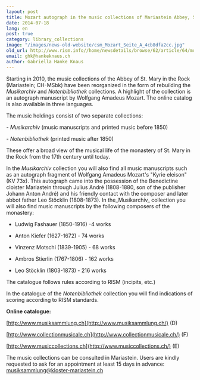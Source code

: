 ```yaml
---
layout: post
title: Mozart autograph in the music collections of Mariastein Abbey, Switzerland
date: 2014-07-18
lang: en
post: true
category: library_collections
image: "/images/news-old-website/csm_Mozart_Seite_A_4cb8dfa2cc.jpg"
old_url: http://www.rism.info//home/newsdetails/browse/62/article/64/mozart-autograph-in-the-music-collections-of-the-mariastein-abbey-switzerland.html
email: ghk@hankeknaus.ch
author: Gabriella Hanke Knaus
---
```


Starting in 2010, the music collections of the Abbey of St. Mary in the Rock (Mariastein; CH-MSbk) have been reorganized in the form of rebuilding the _Musikarchiv_ and _Notenbibliothek_ collections. A highlight of the collection is an autograph manuscript by Wolfgang Amadeus Mozart. The online catalog is also available in three languages.

The music holdings consist of two separate collections:

_- Musikarchiv_ (music manuscripts and printed music before 1850)

_- Notenbibliothek_ (printed music after 1850)

These offer a broad view of the musical life of the monastery of St. Mary in the Rock from the 17th century until today.

In the _Musikarchiv_ collection you will also find all music manuscripts such as an autograph fragment of Wolfgang Amadeus Mozart's "Kyrie eleison" (KV 73x). This autograph came into the possession of the Benedictine cloister Mariastein through Julius André (1808-1880, son of the publisher Johann Anton André) and his friendly contact with the composer and later abbot father Leo Stöcklin (1808-1873). In the_Musikarchiv_ collection you will also find music manuscripts by the following composers of the monastery:

- Ludwig Fashauer (1850-1916) -4 works

- Anton Kiefer (1627-1672) - 74 works

- Vinzenz Motschi (1839-1905) - 68 works

- Ambros Stierlin (1767-1806) - 162 works

- Leo Stöcklin (1803-1873) - 216 works

The catalogue follows rules according to RISM (incipits, etc.)

In the catalogue of the _Notenbibliothek_ collection you will find indications of scoring according to RISM standards.


**Online catalogue:**

[http://www.musiksammlung.ch](http://www.musiksammlung.ch/) (D)

[http://www.collectionmusicale.ch](http://www.collectionmusicale.ch/) (F)

[http://www.musiccollections.ch](http://www.musiccollections.ch/) (E)

The music collections can be consulted in Mariastein. Users are kindly requested to ask for an appointment at least 15 days in advance: [musiksammlung@kloster-mariastein.ch](mailto:musiksammlung@kloster-mariastein.ch)